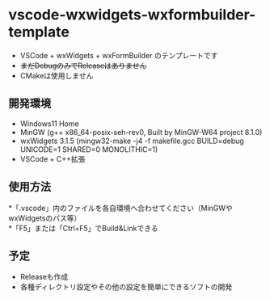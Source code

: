 # vscode-wxwidgets-wxformbuilder-template  
 * VSCode + wxWidgets + wxFormBuilder のテンプレートです  
 * ~~まだDebugのみでReleaseはありません~~  
 * CMakeは使用しません  
  
## 開発環境  
 * Windows11 Home  
 * MinGW (g++ x86_64-posix-seh-rev0, Built by MinGW-W64 project 8.1.0)
 * wxWidgets 3.1.5 (mingw32-make -j4 -f makefile.gcc BUILD=debug UNICODE=1 SHARED=0 MONOLITHIC=1)
 * VSCode + C++拡張
  
## 使用方法  
 *「.vscode」内のファイルを各自環境へ合わせてください（MinGWやwxWidgetsのパス等）  
 *「F5」または「Ctrl+F5」でBuild&Linkできる

## 予定  
 * Releaseも作成
 * 各種ディレクトリ設定やその他の設定を簡単にできるソフトの開発  
 
